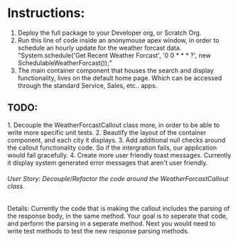 <h1>Instructions:</h1>

1. Deploy the full package to your Developer org, or Scratch Org.
2. Run this line of code inside an anonymouse apex window, in order to schedule an hourly update for the weather forcast data.  
    "System.schedule('Get Recent Weather Forcast', '0 0 * * * ?', new SchedulableWeatherForcast());"
3. The main container component that houses the search and display functionality, lives on the default home page. Which can be accessed through the standard Service, Sales, etc.. apps.



<h2>TODO:</h2>
1. Decouple the WeatherForcastCallout class more, in order to be able to write more specific unit tests.
2. Beautify the layout of the container component, and each city it displays. 
3. Add additional null checks around the callout functionality code. So if the intergration fails, our application would fail gracefully. 
4. Create more user friendly toast messages. Currently it display system generated error messages that aren't user friendly.




<h6>User Story: Decouple/Refactor the code around the WeatherForcastCallout class.</h6>
    Details: Currently the code that is making the callout includes the parsing of the response body, in the same method. Your goal is 
            to seperate that code, and perform the parsing in a seperate method. Next you would need to write test methods to test the new response parsing methods. 




